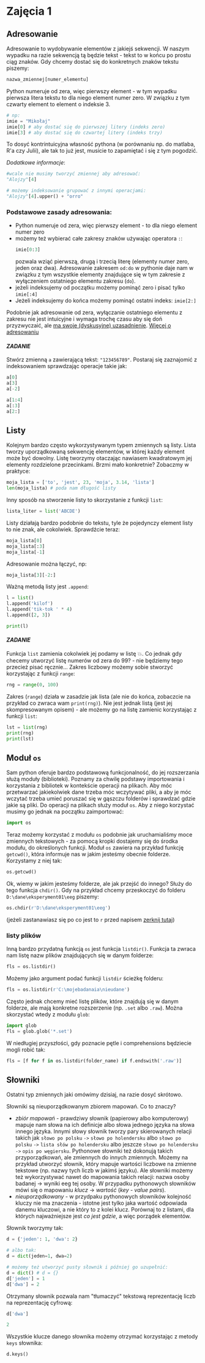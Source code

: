 # Zajęcia 1

## Adresowanie
Adresowanie to wydobywanie elementów z jakiejś sekwencji. W naszym wypadku na razie sekwencją tą będzie tekst - tekst to w końcu po prostu ciąg znaków. Gdy chcemy dostać się do konkretnych znaków tekstu piszemy:
```python
nazwa_zmiennej[numer_elementu]
```
Python numeruje od zera, więc pierwszy element - w tym wypadku pierwsza litera tekstu to dla niego element numer zero.
W związku z tym czwarty element to element o indeksie 3.
```python
# np:
imie = "Mikołaj"
imie[0] # aby dostać się do pierwszej litery (indeks zero)
imie[3] # aby dostać się do czwartej litery (indeks trzy)
```
To dosyć kontrintuicyjna własność pythona (w porównaniu np. do matlaba, R'a czy Julii), ale tak to już jest, musicie to zapamiętać i się z tym pogodzić.


*Dodatkowe informacje*:
```python
#wcale nie musimy tworzyć zmiennej aby adresować:
"Alojzy"[4]

# możemy indeksowanie grupować z innymi operacjami:
"Alojzy"[4].upper() + "orro"
```

### Podstawowe zasady adresowania:
* Python numeruje od zera, więc pierwszy element - to dla niego element numer zero
* możemy też wybierać całe zakresy znaków używając operatora `:`:  
  ```python
  imie[0:3]
  ```  
  pozwala wziąć pierwszą, drugą i trzecią literę (elementy numer zero, jeden oraz dwa). Adresowanie zakresem `od:do` w pythonie daje nam w związku z tym wszystkie elementy znajdujące się w tym zakresie z wyłączeniem ostatniego elementu zakresu (`do`).
* jeżeli indeksujemy od początku możemy pominąć zero i pisać tylko `imie[:4]`
* Jeżeli indeksujemy do końca możemy pominąć ostatni indeks: `imie[2:]`

Podobnie jak adresowanie od zera, wyłączanie ostatniego elementu z zakresu nie jest intuicyjne i wymaga trochę czasu aby się doń przyzwyczaić, ale [ma swoje (dyskusyjne) uzasadnienie](https://www.cs.utexas.edu/users/EWD/transcriptions/EWD08xx/EWD831.html).
[Więcej o adresowaniu](https://github.com/mmagnuski/mozg-rozpajton/blob/zajecia-swps-2016-2017/dodatkowe/dodatkowe_informacje.md#indeksowanie-dla-zmieszanych-i-zainteresowanych)

#### *ZADANIE*
Stwórz zmienną `a` zawierającą tekst: `"123456789"`. Postaraj się zaznajomić z indeksowaniem sprawdzając operacje takie jak:
```python
a[0]
a[3]
a[-2]

a[1:4]
a[:3]
a[2:]
```

  
## Listy
Kolejnym bardzo często wykorzystywanym typem zmiennych są listy. Lista tworzy uporządkowaną sekwencję elementów, w której każdy element może być dowolny. Listę tworzymy otaczając nawiasem kwadratowym jej elementy rozdzielone przecinkami. Brzmi mało konkretnie? Zobaczmy w praktyce:

```python
moja_lista = ['to', 'jest', 23, 'moja', 3.14, 'lista']
len(moja_lista) # poda nam długość listy
```

Inny sposób na stworzenie listy to skorzystanie z funkcji `list`:
```python
lista_liter = list('ABCDE')
```

Listy działają bardzo podobnie do tekstu, tyle że pojedynczy element listy to nie znak, ale cokolwiek.  Sprawdźcie teraz:
```python
moja_lista[0]
moja_lista[:3]
moja_lista[-1]
```

Adresowanie można łączyć, np:
```python
moja_lista[3][-2:]
```

Ważną metodą listy jest `.append`:
```python
l = list()
l.append('kilof')
l.append('tik-tok ' * 4)
l.append([2, 3])

print(l)
```

#### *ZADANIE*
Funkcja `list` zamienia cokolwiek jej podamy w listę :boom:. Co jednak gdy checemy utworzyć listę numerów od zera do 99? - nie będziemy tego przecież pisać ręcznie... 
Zakres liczbowy możemy sobie stworzyć korzystając z funkcji `range`:
```python
rng = range(0, 100)
```

Zakres (`range`) działa w zasadzie jak lista (ale nie do końca, zobaczcie na przykład co zwraca wam `print(rng)`). Nie jest jednak listą (jest jej skompresowanym opisem) - ale możemy go na listę zamienic korzystając z funkcji `list`:
```python
lst = list(rng)
print(rng)
print(lst)
```
  
## Moduł `os`
Sam python oferuje bardzo podstawową funkcjonalność, do jej rozszerzania służą moduły (biblioteki). Poznamy za chwilę podstawy importowania i korzystania z bibliotek w kontekście operacji na plikach.
Aby móc przetwarzać jakiekolwiek dane trzeba móc wczytywać pliki, a aby je móc wczytać trzeba umieć poruszać się w gąszczu folderów i sprawdzać gdzie jakie są pliki. Do operacji na plikach służy moduł `os`. Aby z niego korzystać musimy go jednak na początku zaimportować:
```python
import os
```

Teraz możemy korzystać z modułu `os` podobnie jak uruchamialiśmy moce zmiennych tekstowych - za pomocą kropki dostajemy się do środka modułu, do określonych funkcji.
Moduł `os` zawiera na przykład funkcję `getcwd()`, która informuje nas w jakim jesteśmy obecnie folderze. Korzystamy z niej tak:
```python
os.getcwd()
```


Ok, wiemy w jakim jesteśmy folderze, ale jak przejść do innego? Służy do tego funkcja `chdir()`. Gdy na przykład chcemy przeskoczyć do folderu `D:\dane\eksperyment01\eeg` piszemy:
```python
os.chdir(r'D:\dane\eksperyment01\eeg')
```

(jeżeli zastanawiasz się po co jest to `r` przed napisem [zerknij tutaj](https://github.com/mmagnuski/mozg-rozpajton/blob/zajecia-swps-2016-2017/dodatkowe/dodatkowe_informacje.md#r))


### listy plików
Inną bardzo przydatną funkcją `os` jest funkcja `listdir()`. Funkcja ta zwraca nam listę nazw plików znajdujących się w danym folderze:
```python
fls = os.listdir()
```
Możemy jako argument podać funkcji `listdir` ścieżkę folderu:
```python
fls = os.listdir(r'C:\mojebadanaia\nieudane')
```

Często jednak chcemy mieć listę plików, które znajdują się w danym folderze, ale mają konkretne rozszerzenie (np. `.set` albo `.raw`). Można skorzystać wtedy z modułu `glob`:
```python
import glob
fls = glob.glob('*.set')
```

W niedługiej przyszłości, gdy poznacie pętle i comprehensions będziecie mogli robić tak:
```python
fls = [f for f in os.listdir(folder_name) if f.endswith('.raw')]
```


## Słowniki
Ostatni typ zmiennych jaki omówimy dzisiaj, na razie dosyć skrótowo.

Słowniki są nieuporządkowanym zbiorem mapowań. Co to znaczy?
* *zbiór mapowań* - prawdziwy słownik (papierowy albo komputerowy) mapuje nam słowa na ich definicje albo słowa jednego języka na słowa innego języka. Innymi słowy słownik tworzy pary skierowanych relacji takich jak `słowo po polsku` `->` `słowo po holendersku` albo `słowo po polsku` `->` `lista słów po holendersku` albo jeszcze `słowo po holendersku` `->` `opis po węgiersku`. Pythonowe słowniki też dokonują takich przyporządkowań, ale zmiennych do innych zmiennych. Możemy na przykład utworzyć słownik, który mapuje wartości liczbowe na zmienne tekstowe (np. nazwy tych liczb w jakimś języku). Ale słowniki możemy też wykorzystywać nawet do mapowania takich relacji: nazwa osoby badanej -> wyniki eeg tej osoby.
  W przypadku pythonowych słowników mówi się o mapowaniu *klucz* -> *wartość* (*key - value pairs*). 
* *nieuporządkowany* - w przydpaku pythonowych słowników kolejność kluczy nie ma znaczenia - istotne jest tylko jaka wartość odpowiada danemu kluczowi, a nie który to z kolei klucz. Porównaj to z listami, dla których najważniejsze jest *co jest gdzie*, a więc porządek elementów.

Słownik tworzymy tak:
```python
d = {'jeden': 1, 'dwa': 2}

# albo tak:
d = dict(jeden=1, dwa=2)

# możemy też utworzyć pusty słownik i później go uzupełnić:
d = dict() # d = {}
d['jeden'] = 1
d['dwa'] = 2
```

Otrzymany słownik pozwala nam "tłumaczyć" tekstową reprezentację liczb na reprezentację cyfrową:
```python
d['dwa']

2
```

Wszystkie klucze danego słownika możemy otrzymać korzystając z metody `keys` słownika:
```python
d.keys()
```
